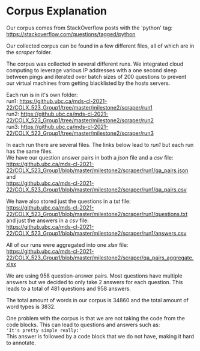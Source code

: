 # Corpus Explanation 

Our corpus comes from StackOverflow posts with the 'python' tag: https://stackoverflow.com/questions/tagged/python

Our collected corpus can be found in a few different files, all of which are in the *scraper* folder. <br>

The corpus was collected in several different runs. We integrated cloud computing to leverage various IP addresses with a one second sleep between pings and iterated over batch sizes of 200 questions to prevent our virtual machines from getting blacklisted by the hosts servers. 

Each run is in it's own folder: <br>
run1: https://github.ubc.ca/mds-cl-2021-22/COLX_523_Group1/tree/master/milestone2/scraper/run1 <br>
run2: https://github.ubc.ca/mds-cl-2021-22/COLX_523_Group1/tree/master/milestone2/scraper/run2 <br>
run3: https://github.ubc.ca/mds-cl-2021-22/COLX_523_Group1/tree/master/milestone2/scraper/run3 <br>

In each run there are several files. The links below lead to *run1* but each run has the same files. <br>
We have our question answer pairs in both a *json* file and a *csv* file: <br>
    https://github.ubc.ca/mds-cl-2021-22/COLX_523_Group1/blob/master/milestone2/scraper/run1/qa_pairs.json <br>
and <br>
    https://github.ubc.ca/mds-cl-2021-22/COLX_523_Group1/blob/master/milestone2/scraper/run1/qa_pairs.csv

We have also stored just the questions in a *txt* file: <br>
   https://github.ubc.ca/mds-cl-2021-22/COLX_523_Group1/blob/master/milestone2/scraper/run1/questions.txt <br>
and just the answers in a *csv* file: <br>
   https://github.ubc.ca/mds-cl-2021-22/COLX_523_Group1/blob/master/milestone2/scraper/run1/answers.csv

All of our runs were aggregated into one *xlsx* file: <br>
    https://github.ubc.ca/mds-cl-2021-22/COLX_523_Group1/blob/master/milestone2/scraper/qa_pairs_aggregate.xlsx

We are using 958 question-answer pairs. Most questions have multiple answers but we decided to only take 2 answers for each question. This leads to a total of 481 questions and 958 answers.

The total amount of words in our corpus is 34860 and the total amount of word types is 3832.

One problem with the corpus is that we are not taking the code from the code blocks. This can lead to questions and answers such as: <br>
  `'It's pretty simple really:'` <br>
This answer is followed by a code block that we do not have, making it hard to annotate.
